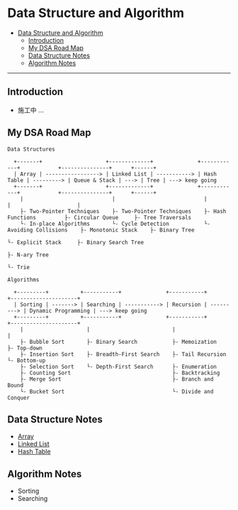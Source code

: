 # Data Structure and Algorithm

- [Data Structure and Algorithm](#data-structure-and-algorithm)
  - [Introduction](#introduction)
  - [My DSA Road Map](#my-dsa-road-map)
  - [Data Structure Notes](#data-structure-notes)
  - [Algorithm Notes](#algorithm-notes)

---
## Introduction

- 施工中 ...

## My DSA Road Map

```
Data Structures

  +-------+                    +-------------+              +------------+            +---------------+      +------+
  | Array | -----------------> | Linked List | -----------> | Hash Table | ---------> | Queue & Stack | ---> | Tree | ---> keep going
  +-------+                    +-------------+              +------------+            +---------------+      +------+
    |                            |                            |                         |                     |
    ├- Two-Pointer Techniques    ├- Two-Pointer Techniques    ├- Hash Functions         ├- Circular Queue     ├- Tree Traversals
    └- In-place Algorithms       └- Cycle Detection           └- Avoiding Collisions    ├- Monotonic Stack    ├- Binary Tree
                                                                                        └- Explicit Stack     ├- Binary Search Tree
                                                                                                              ├- N-ary Tree
                                                                                                              └- Trie

Algorithms

  +---------+          +-----------+              +-----------+            +---------------------+
  | Sorting | -------> | Searching | -----------> | Recursion | ---------> | Dynamic Programming | ---> keep going
  +---------+          +-----------+              +-----------+            +---------------------+
    |                    |                          |                        |
    ├- Bubble Sort       ├- Binary Search           ├- Memoization           ├- Top-down
    ├- Insertion Sort    ├- Breadth-First Search    ├- Tail Recursion        └- Bottom-up
    ├- Selection Sort    └- Depth-First Search      ├- Enumeration
    ├- Counting Sort                                ├- Backtracking
    ├- Merge Sort                                   ├- Branch and Bound
    └- Bucket Sort                                  └- Divide and Conquer
```

## Data Structure Notes

- [Array](./notes/array.md)
- [Linked List](./notes/linked-list.md)
- [Hash Table](./notes/hash-table.md)

## Algorithm Notes

- Sorting
- Searching